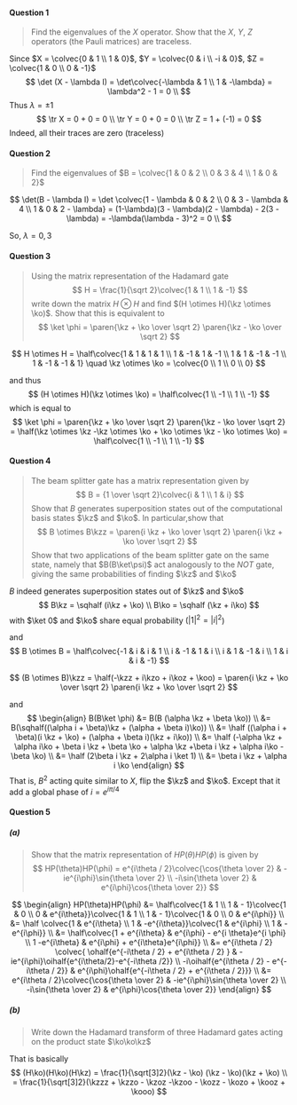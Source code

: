 $$
\newcommand\conj[1]{#1^*}
\newcommand\colvec[1]{\left(\matrix{#1}\right)}
\newcommand\hermi[1]{#1^\dagger}
\newcommand\zerovec{\colvec{1 \\ 0}}
\newcommand\onevec{\colvec{0 \\ 1}}
\newcommand\ketbra[2]{\ket{#1}\bra{#2}}
\newcommand\kz{\ket 0}
\newcommand\ko{\ket 1}
\newcommand\bz{\bra 0}
\newcommand\bo{\bra 1}
\newcommand\norm[1]{|#1|}
\newcommand\half{\frac{1}{2}}
\newcommand\sqhalf{\frac{1}{\sqrt 2}}
\newcommand\paren[1]{\left(#1\right)}
\newcommand\kzz{\ket{00}}
\newcommand\kzo{\ket{01}}
\newcommand\koz{\ket{10}}
\newcommand\koo{\ket{11}}
\newcommand\ohalf[1]{\frac{#1}{2}}
\newcommand\oihalf[1]{\frac{#1}{2i}}
\newcommand\kzzz{\ket{000}}
\newcommand\kzzo{\ket{001}}
\newcommand\kzoz{\ket{010}}
\newcommand\kzoo{\ket{011}}
\newcommand\kozz{\ket{100}}
\newcommand\kozo{\ket{101}}
\newcommand\kooz{\ket{110}}
\newcommand\kooo{\ket{111}}
$$

#### Question 1

>Find the eigenvalues of the $X$ operator. Show that the $X$, $Y$, $Z$ operators (the Pauli matrices) are traceless.

Since $X = \colvec{0 & 1 \\ 1 & 0}$, $Y = \colvec{0 & i \\ -i & 0}$, $Z = \colvec{1 & 0 \\ 0 & -1}$
$$
\det (X - \lambda I) = \det\colvec{-\lambda & 1 \\ 1 & -\lambda} = \lambda^2 - 1 = 0 \\
$$
Thus $\lambda = \pm 1$
$$
\tr X = 0 + 0 = 0 \\
\tr Y = 0 + 0 = 0 \\
\tr Z = 1 + (-1) = 0
$$
Indeed, all their traces are zero (traceless)

#### Question 2

>Find the eigenvalues of $B = \colvec{1 & 0 & 2 \\ 0 & 3 & 4 \\ 1 & 0 & 2}$

$$
\det(B - \lambda I) = \det \colvec{1 - \lambda & 0 & 2 \\ 0 & 3 - \lambda & 4 \\ 1 & 0 & 2 - \lambda} = (1-\lambda)(3 - \lambda)(2 - \lambda) - 2(3 - \lambda) = -\lambda(\lambda - 3)^2 = 0 \\
$$

So, $\lambda = 0, 3$

#### Question 3

>Using the matrix representation of the Hadamard gate
>$$
>H = \frac{1}{\sqrt 2}\colvec{1 & 1 \\ 1 & -1}
>$$
>write down the matrix $H \otimes H$ and find $(H \otimes H)(\kz \otimes \ko)$. Show that this is equivalent to
>$$
>\ket \phi = \paren{\kz + \ko \over \sqrt 2} \paren{\kz - \ko \over \sqrt 2}
>$$

$$
H \otimes H = \half\colvec{1 & 1 & 1 & 1 \\ 1 & -1 & 1 & -1 \\ 1 & 1 & -1 & -1 \\ 1 & -1 & -1 & 1} \quad \kz \otimes \ko = \colvec{0 \\ 1 \\ 0 \\ 0}
$$

and thus
$$
(H \otimes H)(\kz \otimes \ko) = \half\colvec{1 \\ -1 \\ 1 \\ -1}
$$
which is equal to
$$
\ket \phi = \paren{\kz + \ko \over \sqrt 2} \paren{\kz - \ko \over \sqrt 2} = \half(\kz \otimes \kz  -\kz \otimes \ko + \ko \otimes \kz - \ko \otimes \ko) = \half\colvec{1 \\ -1 \\ 1 \\ -1}
$$

#### Question 4

>The beam splitter gate has a matrix representation given by
>$$
>B = {1 \over \sqrt 2}\colvec{i & 1 \\ 1 & i}
>$$
>Show that $B$ generates superposition states out of the computational basis states $\kz$ and $\ko$. In particular,show that
>$$
>B \otimes B\kzz = \paren{i \kz + \ko \over \sqrt 2} \paren{i \kz + \ko \over \sqrt 2}
>$$
>Show that two applications of the beam splitter gate on the same state, namely that $B(B\ket\psi)$ act analogously to the $NOT$ gate, giving the same probabilities of finding $\kz$ and $\ko$

$B$ indeed generates superposition states out of $\kz$ and $\ko$
$$
B\kz = \sqhalf (i\kz + \ko) \\
B\ko = \sqhalf (\kz + i\ko)
$$
with $\ket 0$ and $\ko$ share equal probability ($|1|^2 = |i|^2$)

and
$$
B \otimes B = \half\colvec{-1 & i & i & 1 \\ i & -1 & 1 & i \\ i & 1 & -1 & i \\ 1 & i & i & -1}
$$

$$
(B \otimes B)\kzz = \half(-\kzz + i\kzo + i\koz + \koo) =  \paren{i \kz + \ko \over \sqrt 2} \paren{i \kz + \ko \over \sqrt 2}
$$

and
$$
\begin{align}
B(B\ket \phi) &= B(B (\alpha \kz + \beta \ko)) \\ 
&= B(\sqhalf((\alpha i + \beta)\kz + (\alpha + \beta i)\ko)) \\ 
&= \half ((\alpha i + \beta)(i \kz  + \ko) + (\alpha + \beta i)(\kz + i\ko)) \\
&= \half (-\alpha \kz + \alpha i\ko + \beta i \kz + \beta \ko + \alpha \kz +\beta i \kz + \alpha i\ko - \beta \ko) \\
&= \half (2\beta i \kz + 2\alpha i \ket 1) \\
&= \beta i \kz + \alpha i \ko
\end{align}
$$
That is, $B^2$ acting quite similar to $X$, flip the $\kz$ and $\ko$. Except that it add a global phase of $i = e^{i\pi / 4}$

#### Question 5

##### (a)

>Show that the matrix representation of $HP(\theta)HP(\phi)$ is given by
>$$
>HP(\theta)HP(\phi) = e^{i\theta / 2}\colvec{\cos{\theta \over 2} & -ie^{i\phi}\sin{\theta \over 2} \\ 
>-i\sin{\theta \over 2} & e^{i\phi}\cos{\theta \over 2}}
>$$

$$
\begin{align}
HP(\theta)HP(\phi) &= \half\colvec{1 & 1 \\ 1  & - 1}\colvec{1 & 0 \\ 0 & e^{i\theta}}\colvec{1 & 1 \\ 1  & - 1}\colvec{1 & 0 \\ 0 & e^{i\phi}} \\ 
&= \half \colvec{1 & e^{i\theta} \\ 1 & -e^{i\theta}}\colvec{1 & e^{i\phi} \\ 1 & -e^{i\phi}} \\
&= \half\colvec{1 + e^{i\theta} & e^{i\phi} - e^{i \theta}e^{i \phi} \\ 1 -e^{i\theta} & e^{i\phi} + e^{i\theta}e^{i\phi}} \\
&= e^{i\theta / 2} \colvec{ \ohalf{e^{-i\theta / 2} + e^{i\theta / 2} } & -ie^{i\phi}\oihalf{e^{i\theta/2}-e^{-i\theta /2}} \\ -i\oihalf{e^{i\theta / 2} - e^{-i\theta / 2}} & e^{i\phi}\ohalf{e^{-i\theta / 2} + e^{i\theta / 2}}} \\
&= e^{i\theta / 2}\colvec{\cos{\theta \over 2} & -ie^{i\phi}\sin{\theta \over 2} \\ 
-i\sin{\theta \over 2} & e^{i\phi}\cos{\theta \over 2}}
\end{align}
$$

##### (b)

>Write down the Hadamard transform of three Hadamard gates acting on the product state $\ko\ko\kz$

That is basically
$$
(H\ko)(H\ko)(H\kz) = \frac{1}{\sqrt[3]2}(\kz - \ko) (\kz - \ko)(\kz + \ko) \\ = \frac{1}{\sqrt[3]2}(\kzzz + \kzzo - \kzoz -\kzoo - \kozz - \kozo + \kooz + \kooo)
$$

